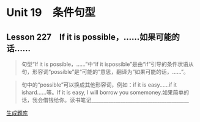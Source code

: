 ﻿ # Unit 19　条件句型
 ## Lesson 227　If it is possible，……如果可能的话……
 
> 句型“If it is possible，……”中“if it ispossible”是由“if”引导的条件状语从句，形容词“possible”是“可能的”意思，翻译为“如果可能的话，……”。

> 句中的“possible”可以换成其他形容词，例如：if it is easy……if it ishard……等。If it is easy, I will borrow you somemoney.如果简单的话，我会借钱给你。读书笔记________________________________________


 [生成题库](./sentence/f227.json)